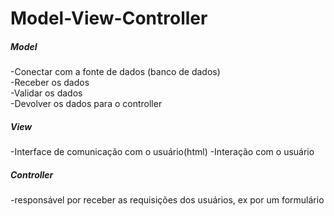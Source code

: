 <h1>Model-View-Controller</h1>

<h5>Model</h5>
-Conectar com a fonte de dados (banco de dados)<br>
-Receber os dados <br>
-Validar os dados<br>
-Devolver os dados para o controller<br>


  <h5> View </h5>
-Interface de comunicação com o usuário(html)
-Interação com o usuário 

  <h5> Controller </h5>
-responsável por receber as requisições dos usuários, ex por um formulário 
